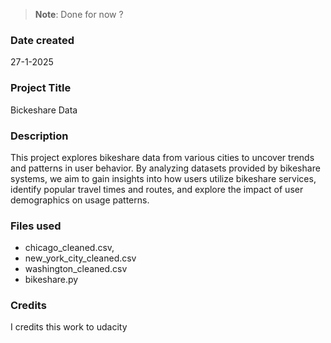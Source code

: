 >**Note**: Done for now ?

### Date created
27-1-2025

### Project Title
Bickeshare Data

### Description
This project explores bikeshare data from various cities to uncover trends and patterns in user behavior. By analyzing datasets provided by bikeshare systems, we aim to gain insights into how users utilize bikeshare services, identify popular travel times and routes, and explore the impact of user demographics on usage patterns.

### Files used
- chicago_cleaned.csv,
- new_york_city_cleaned.csv
- washington_cleaned.csv 
-  bikeshare.py

### Credits
I credits this work to udacity 


